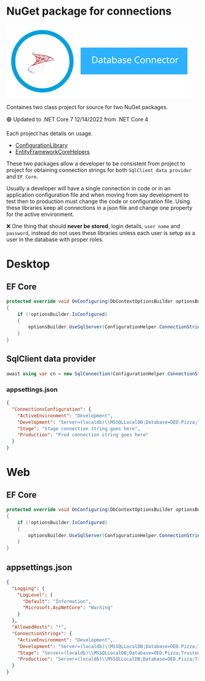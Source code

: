 # NuGet package for connections

![img](assets/title.png)

Containes two class project for source for two NuGet packages.

:green_circle: Updated to .NET Core 7 12/14/2022 from .NET Core 4

Each project has details on usage.

- [ConfigurationLibrary](https://www.nuget.org/packages/ConfigurationLibrary/)
- [EntityFrameworkCoreHelpers](https://www.nuget.org/packages/EntityFrameworkCoreHelpers/1.0.1)

These two packages allow a developer to be consistent from project to project for obtaining connection strings for both `SqlClient data provider` and `EF Core`. 

Usually a developer will have a single connection in code or in an application configuration file and when moving from say development to test then to production must change the code or configuration file. Using these libraries keep all connections in a json file and change one property for the active environment.

:x: One thing that should **never be stored**, login details, `user name` and `password`, instead do not uses these libraries unless each user is setup as a user in the database with proper roles.


# Desktop

## EF Core

```csharp
protected override void OnConfiguring(DbContextOptionsBuilder optionsBuilder)
{
    if (!optionsBuilder.IsConfigured)
    {
        optionsBuilder.UseSqlServer(ConfigurationHelper.ConnectionString());
    }
}
```

## SqlClient data provider

```csharp
await using var cn = new SqlConnection(ConfigurationHelper.ConnectionString());
```

### appsettings.json

```json
{
  "ConnectionsConfiguration": {
    "ActiveEnvironment": "Development",
    "Development": "Server=(localdb)\\MSSQLLocalDB;Database=OED.Pizza;Trusted_Connection=True",
    "Stage": "Stage connection string goes here",
    "Production": "Prod connection string goes here"
  }
}
```

# Web

## EF Core

```csharp
protected override void OnConfiguring(DbContextOptionsBuilder optionsBuilder)
{
    if (!optionsBuilder.IsConfigured)
    {
        optionsBuilder.UseSqlServer(ConfigurationHelper.ConnectionStringWeb());
    }
}
```

## appsettings.json

```json
{
  "Logging": {
    "LogLevel": {
      "Default": "Information",
      "Microsoft.AspNetCore": "Warning"
    }
  },
  "AllowedHosts": "*",
  "ConnectionStrings": {
    "ActiveEnvironment": "Development",
    "Development": "Server=(localdb)\\MSSQLLocalDB;Database=OED.Pizza;Trusted_Connection=True",
    "Stage": "Server=(localdb)\\MSSQLLocalDB;Database=OED.Pizza;Trusted_Connection=True",
    "Production": "Server=(localdb)\\MSSQLLocalDB;Database=OED.Pizza;Trusted_Connection=True"
  }
}
```







